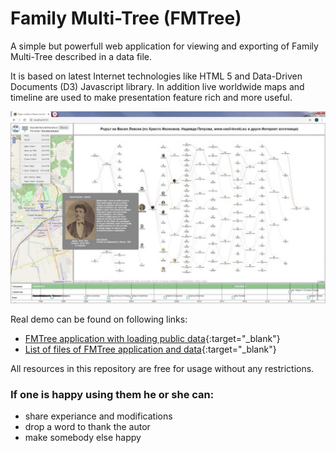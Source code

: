 # Family Multi-Tree (FMTree)
A simple but powerfull web application for viewing and exporting of Family Multi-Tree described in a data file.

It is based on latest Internet technologies like HTML 5 and Data-Driven Documents (D3) Javascript library. In addition live worldwide maps and timeline are used to make presentation feature rich and more useful.

![Alt text](images/FMTreePublicAppl.jpg?raw=true "FMTree application snapshot")

Real demo can be found on following links:
- [FMTree application with loading public data](https://www.radevs.net/chradev/fmtree/index.html?data=FMTreePublicData.json){:target="_blank"}
- [List of files of FMTree application and data](https://www.radevs.net/chradev/fmtree/files.php){:target="_blank"}

All resources in this repository are free for usage without any restrictions.

### If one is happy using them he or she can:
- share experiance and modifications
- drop a word to thank the autor
- make somebody else happy

